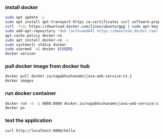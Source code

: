 
### install docker

```bash
sudo apt update -y
sudo apt install apt-transport-https ca-certificates curl software-properties-common -y
curl -fsSL https://download.docker.com/linux/ubuntu/gpg | sudo apt-key add -
sudo add-apt-repository "deb [arch=amd64] https://download.docker.com/linux/ubuntu focal stable"
apt-cache policy docker-ce
sudo apt install docker-ce -y
sudo systemctl status docker
sudo usermod -aG docker ${USER}
docker version
```


### pull docker image from docker hub

```bash
docker pull docker.io/nagabhushanamn/java-web-service:v1.1
docker images
```

### run docker container
```bash
docker run -d -p 8080:8080 docker.io/nagabhushanamn/java-web-service:v1.1
docker ps
```

### test the application
```bash
curl http://localhost:8080/hello
```